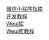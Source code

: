 [微信小程序指南](https://developers.weixin.qq.com/miniprogram/dev/framework/)  
[开发教程](https://developers.weixin.qq.com/ebook?action=get_post_info&docid=0008aeea9a8978ab0086a685851c0a)  
[Weui库](https://developers.weixin.qq.com/miniprogram/dev/platform-capabilities/extended/weui/)  
[Weui库教程](https://wechat-miniprogram.github.io/weui/docs/quickstart.html#使用之前)  
